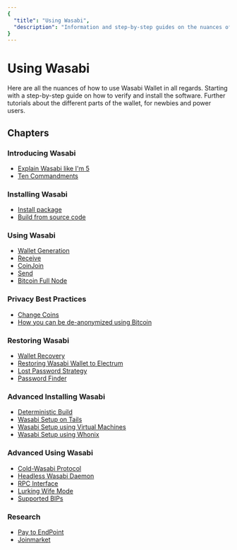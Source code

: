 ```yaml
---
{
  "title": "Using Wasabi",
  "description": "Information and step-by-step guides on the nuances of how to use Wasabi. This is the Wasabi documentation, an archive of knowledge about the open-source, non-custodial and privacy-focused Bitcoin wallet for desktop."
}
---
```


# Using Wasabi

Here are all the nuances of how to use Wasabi Wallet in all regards.
Starting with a step-by-step guide on how to verify and install the software.
Further tutorials about the different parts of the wallet, for newbies and power users.

## Chapters

### Introducing Wasabi
- [Explain Wasabi like I'm 5](/using-wasabi/ELI5.md)
- [Ten Commandments](/using-wasabi/10commandments.md)

### Installing Wasabi
- [Install package](/using-wasabi/InstallPackage.md)
- [Build from source code](/using-wasabi/BuildSource.md)

### Using Wasabi
- [Wallet Generation](/using-wasabi/WalletGeneration.md)
- [Receive](/using-wasabi/Receive.md)
- [CoinJoin](/using-wasabi/CoinJoin.md)
- [Send](/using-wasabi/Send.md)
- [Bitcoin Full Node](/using-wasabi/BitcoinFullNode.md)

### Privacy Best Practices
- [Change Coins](/using-wasabi/ChangeCoins.md)
- [How you can be de-anonymized using Bitcoin](/using-wasabi/Deanonimization.md)

### Restoring Wasabi
- [Wallet Recovery](/using-wasabi/WalletRecovery.md)
- [Restoring Wasabi Wallet to Electrum](/using-wasabi/RestoreElectrum.md)
- [Lost Password Strategy](/using-wasabi/LostPassword.md)
- [Password Finder](/using-wasabi/PasswordFinder.md)

### Advanced Installing Wasabi
- [Deterministic Build](/using-wasabi/DeterministicBuild.md)
- [Wasabi Setup on Tails](/using-wasabi/WasabiSetupTails.md)
- [Wasabi Setup using Virtual Machines](/using-wasabi/WasabiSetupVM.md)
- [Wasabi Setup using Whonix](/using-wasabi/WasabiSetupWhonix.md)

### Advanced Using Wasabi
- [Cold-Wasabi Protocol](/using-wasabi/ColdWasabi.md)
- [Headless Wasabi Daemon](/using-wasabi/Daemon.md)
- [RPC Interface](/using-wasabi/RPC.md)
- [Lurking Wife Mode](/using-wasabi/LurkingWifeMode.md)
- [Supported BIPs](/using-wasabi/BIPs.md)

### Research
- [Pay to EndPoint](/using-wasabi/PayToEndPoint.md)
- [Joinmarket](/using-wasabi/Joinmarket.md)
